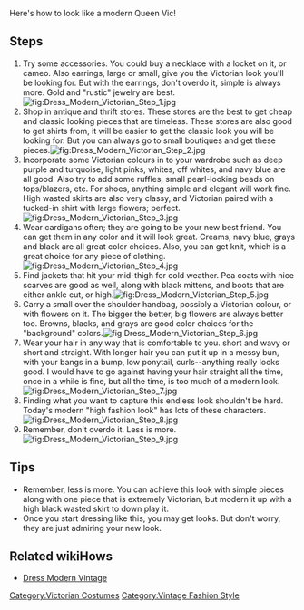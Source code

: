 Here's how to look like a modern Queen Vic!

## Steps

1.  Try some accessories. You could buy a necklace with a locket on it,
    or cameo. Also earrings, large or small, give you the Victorian look
    you'll be looking for. But with the earrings, don't overdo it,
    simple is always more. Gold and "rustic" jewelry are
    best.![](Dress_Modern_Victorian_Step_1.jpg "fig:Dress_Modern_Victorian_Step_1.jpg")
2.  Shop in antique and thrift stores. These stores are the best to get
    cheap and classic looking pieces that are timeless. These stores are
    also good to get shirts from, it will be easier to get the classic
    look you will be looking for. But you can always go to small
    boutiques and get these
    pieces.![](Dress_Modern_Victorian_Step_2.jpg "fig:Dress_Modern_Victorian_Step_2.jpg")
3.  Incorporate some Victorian colours in to your wardrobe such as deep
    purple and turquoise, light pinks, whites, off whites, and navy blue
    are all good. Also try to add some ruffles, small pearl-looking
    beads on tops/blazers, etc. For shoes, anything simple and elegant
    will work fine. High wasted skirts are also very classy, and
    Victorian paired with a tucked-in shirt with large flowers;
    perfect.![](Dress_Modern_Victorian_Step_3.jpg "fig:Dress_Modern_Victorian_Step_3.jpg")
4.  Wear cardigans often; they are going to be your new best friend. You
    can get them in any color and it will look great. Creams, navy blue,
    grays and black are all great color choices. Also, you can get knit,
    which is a great choice for any piece of
    clothing.![](Dress_Modern_Victorian_Step_4.jpg "fig:Dress_Modern_Victorian_Step_4.jpg")
5.  Find jackets that hit your mid-thigh for cold weather. Pea coats
    with nice scarves are good as well, along with black mittens, and
    boots that are either ankle cut, or
    high.![](Dress_Modern_Victorian_Step_5.jpg "fig:Dress_Modern_Victorian_Step_5.jpg")
6.  Carry a small over the shoulder handbag, possibly a Victorian
    colour, or with flowers on it. The bigger the better, big flowers
    are always better too. Browns, blacks, and grays are good color
    choices for the "background"
    colors.![](Dress_Modern_Victorian_Step_6.jpg "fig:Dress_Modern_Victorian_Step_6.jpg")
7.  Wear your hair in any way that is comfortable to you. short and wavy
    or short and straight. With longer hair you can put it up in a messy
    bun, with your bangs in a bump, low ponytail, curls--anything really
    looks good. I would have to go against having your hair straight all
    the time, once in a while is fine, but all the time, is too much of
    a modern
    look.![](Dress_Modern_Victorian_Step_7.jpg "fig:Dress_Modern_Victorian_Step_7.jpg")
8.  Finding what you want to capture this endless look shouldn't be
    hard. Today's modern "high fashion look" has lots of these
    characters.![](Dress_Modern_Victorian_Step_8.jpg "fig:Dress_Modern_Victorian_Step_8.jpg")
9.  Remember, don't overdo it. Less is
    more.![](Dress_Modern_Victorian_Step_9.jpg "fig:Dress_Modern_Victorian_Step_9.jpg")

## Tips

-   Remember, less is more. You can achieve this look with simple pieces
    along with one piece that is extremely Victorian, but modern it up
    with a high black wasted skirt to down play it.
-   Once you start dressing like this, you may get looks. But don't
    worry, they are just admiring your new look.

## Related wikiHows

-   [Dress Modern Vintage](Dress_Modern_Vintage "wikilink")

[Category:Victorian Costumes](Category:Victorian_Costumes "wikilink")
[Category:Vintage Fashion
Style](Category:Vintage_Fashion_Style "wikilink")